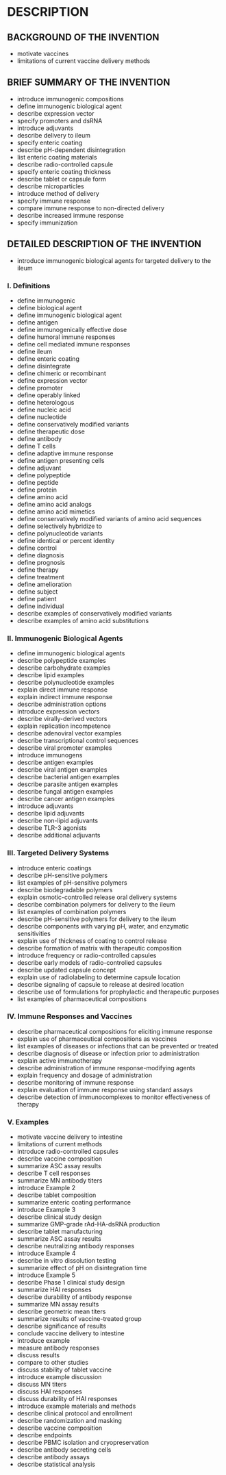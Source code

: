 # DESCRIPTION

## BACKGROUND OF THE INVENTION

- motivate vaccines
- limitations of current vaccine delivery methods

## BRIEF SUMMARY OF THE INVENTION

- introduce immunogenic compositions
- define immunogenic biological agent
- describe expression vector
- specify promoters and dsRNA
- introduce adjuvants
- describe delivery to ileum
- specify enteric coating
- describe pH-dependent disintegration
- list enteric coating materials
- describe radio-controlled capsule
- specify enteric coating thickness
- describe tablet or capsule form
- describe microparticles
- introduce method of delivery
- specify immune response
- compare immune response to non-directed delivery
- describe increased immune response
- specify immunization

## DETAILED DESCRIPTION OF THE INVENTION

- introduce immunogenic biological agents for targeted delivery to the ileum

### I. Definitions

- define immunogenic
- define biological agent
- define immunogenic biological agent
- define antigen
- define immunogenically effective dose
- define humoral immune responses
- define cell mediated immune responses
- define ileum
- define enteric coating
- define disintegrate
- define chimeric or recombinant
- define expression vector
- define promoter
- define operably linked
- define heterologous
- define nucleic acid
- define nucleotide
- define conservatively modified variants
- define therapeutic dose
- define antibody
- define T cells
- define adaptive immune response
- define antigen presenting cells
- define adjuvant
- define polypeptide
- define peptide
- define protein
- define amino acid
- define amino acid analogs
- define amino acid mimetics
- define conservatively modified variants of amino acid sequences
- define selectively hybridize to
- define polynucleotide variants
- define identical or percent identity
- define control
- define diagnosis
- define prognosis
- define therapy
- define treatment
- define amelioration
- define subject
- define patient
- define individual
- describe examples of conservatively modified variants
- describe examples of amino acid substitutions

### II. Immunogenic Biological Agents

- define immunogenic biological agents
- describe polypeptide examples
- describe carbohydrate examples
- describe lipid examples
- describe polynucleotide examples
- explain direct immune response
- explain indirect immune response
- describe administration options
- introduce expression vectors
- describe virally-derived vectors
- explain replication incompetence
- describe adenoviral vector examples
- describe transcriptional control sequences
- describe viral promoter examples
- introduce immunogens
- describe antigen examples
- describe viral antigen examples
- describe bacterial antigen examples
- describe parasite antigen examples
- describe fungal antigen examples
- describe cancer antigen examples
- introduce adjuvants
- describe lipid adjuvants
- describe non-lipid adjuvants
- describe TLR-3 agonists
- describe additional adjuvants

### III. Targeted Delivery Systems

- introduce enteric coatings
- describe pH-sensitive polymers
- list examples of pH-sensitive polymers
- describe biodegradable polymers
- explain osmotic-controlled release oral delivery systems
- describe combination polymers for delivery to the ileum
- list examples of combination polymers
- describe pH-sensitive polymers for delivery to the ileum
- describe components with varying pH, water, and enzymatic sensitivities
- explain use of thickness of coating to control release
- describe formation of matrix with therapeutic composition
- introduce frequency or radio-controlled capsules
- describe early models of radio-controlled capsules
- describe updated capsule concept
- explain use of radiolabeling to determine capsule location
- describe signaling of capsule to release at desired location
- describe use of formulations for prophylactic and therapeutic purposes
- list examples of pharmaceutical compositions

### IV. Immune Responses and Vaccines

- describe pharmaceutical compositions for eliciting immune response
- explain use of pharmaceutical compositions as vaccines
- list examples of diseases or infections that can be prevented or treated
- describe diagnosis of disease or infection prior to administration
- explain active immunotherapy
- describe administration of immune response-modifying agents
- explain frequency and dosage of administration
- describe monitoring of immune response
- explain evaluation of immune response using standard assays
- describe detection of immunocomplexes to monitor effectiveness of therapy

### V. Examples

- motivate vaccine delivery to intestine
- limitations of current methods
- introduce radio-controlled capsules
- describe vaccine composition
- summarize ASC assay results
- describe T cell responses
- summarize MN antibody titers
- introduce Example 2
- describe tablet composition
- summarize enteric coating performance
- introduce Example 3
- describe clinical study design
- summarize GMP-grade rAd-HA-dsRNA production
- describe tablet manufacturing
- summarize ASC assay results
- describe neutralizing antibody responses
- introduce Example 4
- describe in vitro dissolution testing
- summarize effect of pH on disintegration time
- introduce Example 5
- describe Phase 1 clinical study design
- summarize HAI responses
- describe durability of antibody response
- summarize MN assay results
- describe geometric mean titers
- summarize results of vaccine-treated group
- describe significance of results
- conclude vaccine delivery to intestine
- introduce example
- measure antibody responses
- discuss results
- compare to other studies
- discuss stability of tablet vaccine
- introduce example discussion
- discuss MN titers
- discuss HAI responses
- discuss durability of HAI responses
- introduce example materials and methods
- describe clinical protocol and enrollment
- describe randomization and masking
- describe vaccine composition
- describe endpoints
- describe PBMC isolation and cryopreservation
- describe antibody secreting cells
- describe antibody assays
- describe statistical analysis

